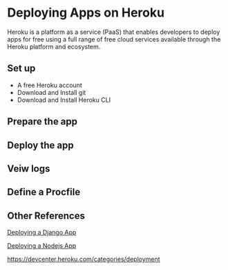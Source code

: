 # Deploying Apps on Heroku

Heroku is a platform as a service (PaaS) that enables developers to deploy apps for free using a full range of free cloud services available through the Heroku platform and ecosystem.

## Set up

* A free Heroku account
* Download and Install git
* Download and Install Heroku CLI

## Prepare the app

## Deploy the app

## Veiw logs

## Define a Procfile

## Other References

[Deploying a Django App](https://devcenter.heroku.com/articles/getting-started-with-python?singlepage=true)

[Deploying a Nodejs App](https://devcenter.heroku.com/articles/getting-started-with-nodejs?singlepage=true)

<https://devcenter.heroku.com/categories/deployment>

